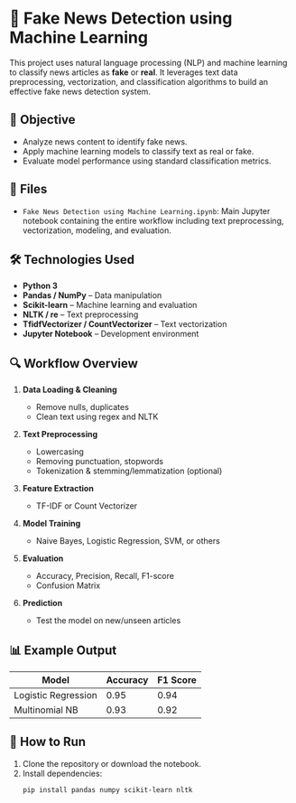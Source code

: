 # 📰 Fake News Detection using Machine Learning

This project uses natural language processing (NLP) and machine learning to classify news articles as **fake** or **real**. It leverages text data preprocessing, vectorization, and classification algorithms to build an effective fake news detection system.

## 🎯 Objective

- Analyze news content to identify fake news.
- Apply machine learning models to classify text as real or fake.
- Evaluate model performance using standard classification metrics.

## 📁 Files

- `Fake News Detection using Machine Learning.ipynb`: Main Jupyter notebook containing the entire workflow including text preprocessing, vectorization, modeling, and evaluation.

## 🛠️ Technologies Used

- **Python 3**
- **Pandas / NumPy** – Data manipulation
- **Scikit-learn** – Machine learning and evaluation
- **NLTK / re** – Text preprocessing
- **TfidfVectorizer / CountVectorizer** – Text vectorization
- **Jupyter Notebook** – Development environment

## 🔍 Workflow Overview

1. **Data Loading & Cleaning**
   - Remove nulls, duplicates
   - Clean text using regex and NLTK

2. **Text Preprocessing**
   - Lowercasing
   - Removing punctuation, stopwords
   - Tokenization & stemming/lemmatization (optional)

3. **Feature Extraction**
   - TF-IDF or Count Vectorizer

4. **Model Training**
   - Naive Bayes, Logistic Regression, SVM, or others

5. **Evaluation**
   - Accuracy, Precision, Recall, F1-score
   - Confusion Matrix

6. **Prediction**
   - Test the model on new/unseen articles

## 📊 Example Output

| Model              | Accuracy | F1 Score |
|-------------------|----------|----------|
| Logistic Regression | 0.95     | 0.94     |
| Multinomial NB     | 0.93     | 0.92     |

## 🚀 How to Run

1. Clone the repository or download the notebook.
2. Install dependencies:
   ```bash
   pip install pandas numpy scikit-learn nltk
